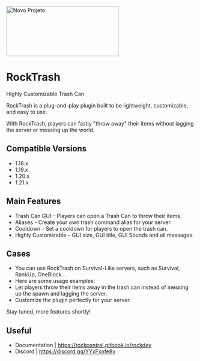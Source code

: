 <img width="300" height="133" alt="Novo Projeto" src="https://github.com/user-attachments/assets/83cd5fda-3414-41ee-8e94-0467872ba077" />

# RockTrash
Highly Customizable Trash Can

RockTrash is a plug-and-play plugin built to be lightweight, customizable, and easy to use.

With RockTrash, players can fastly "throw away" their items without lagging the server or messing up the world.

## Compatible Versions
- 1.18.x
- 1.19.x
- 1.20.x
- 1.21.x

## Main Features
- Trash Can GUI – Players can open a Trash Can to throw their items.
- Aliases - Create your own trash command alias for your server.
- Cooldown - Set a cooldown for players to open the trash can.
- Highly Customizable – GUI size, GUI title, GUI Sounds and all messages.

## Cases
- You can use RockTrash on Survival-Like servers, such as Survival, RankUp, OneBlock...
- Here are some usage examples:
- Let players throw their items away in the trash can instead of messing up the spawn and lagging the server.
- Customize the plugin perfectly for your server.

Stay tuned, more features shortly!

## Useful
- Documentation | https://rockcentral.gitbook.io/rockdev
- Discord | https://discord.gg/YYxFxnfe8v

